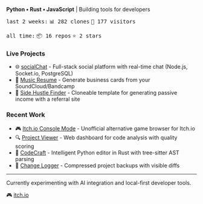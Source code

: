 **Python • Rust • JavaScript** | Building tools for developers
<!-- GITHUB_STATS:START -->
<kbd>last 2 weeks:</kbd> <kbd>📊 282 clones</kbd> <kbd>👥 177 visitors</kbd>

<kbd>all time:</kbd> <kbd>📦 16 repos</kbd> <kbd>⭐ 2 stars</kbd>
<!-- GITHUB_STATS:END -->

### Live Projects



- 🌐 [socialChat](https://socialchat-production.up.railway.app/) - Full-stack social platform with real-time chat (Node.js, Socket.io, PostgreSQL)
- 🎵 [Music Resume](https://musicresume.up.railway.app/) - Generate business cards from your SoundCloud/Bandcamp
- 💼 [Side Hustle Finder](https://side-hustle-finder-production.up.railway.app/) - Cloneable template for generating passive income with a referral site 

### Recent Work
- 🎮 [Itch.io Console Mode](https://wedsmoker.itch.io/itchio-console-mode) - Unofficial alternative game browser for Itch.io 
- 🔍 [Project Viewer](https://github.com/wedsmoker/Project-Viewer) - Web dashboard for code analysis with quality scoring
- 🦀 [CodeCraft](https://github.com/wedsmoker/CodeCraft) - Intelligent Python editor in Rust with tree-sitter AST parsing
- 📝 [Change Logger](https://github.com/wedsmoker/Change-Logger) - Compressed project backups with visible diffs

---

Currently experimenting with AI integration and local-first developer tools.

🎮 [itch.io](https://wedsmoker.itch.io/)
